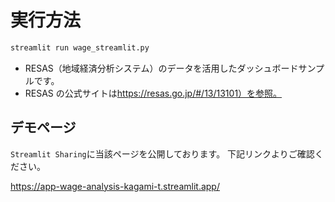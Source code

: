 # 実行方法

```bash
streamlit run wage_streamlit.py
```

- RESAS（地域経済分析システム）のデータを活用したダッシュボードサンプルです。
- RESAS の公式サイトは<https://resas.go.jp/#/13/13101）を参照。>

## デモページ

`Streamlit Sharing`に当該ページを公開しております。
下記リンクよりご確認ください。

https://app-wage-analysis-kagami-t.streamlit.app/
